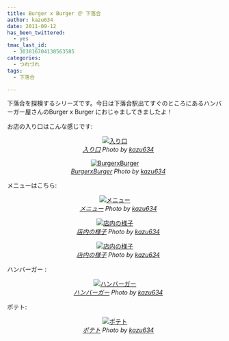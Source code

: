 ```yaml
---
title: Burger x Burger ＠ 下落合
author: kazu634
date: 2011-09-12
has_been_twittered:
  - yes
tmac_last_id:
  - 303816704138563585
categories:
  - つれづれ
tags:
  - 下落合

---
```

<p style="text-align: left;">
  下落合を探検するシリーズです。今日は下落合駅出てすぐのところにあるハンバーガー屋さんのBurger x Burger におじゃましてきましたよ！
</p>

お店の入り口はこんな感じです:

<p style="text-align: center;">
<a href="http://www.flickr.com/photos/42332031%40N02/6120537450/" onclick="__gaTracker('send', 'event', 'outbound-article', 'http://www.flickr.com/photos/42332031%40N02/6120537450/', '');" title="入り口 by kazu634, on Flickr"  target="_blank"><img class="flickr_photo aligncenter" src="http://farm7.static.flickr.com/6075/6120537450_d9de4a0158.jpg" alt="入り口" /></a><br /> <cite class="flickr_photographer"><img src="http://www.flickr.com/favicon.ico" alt="" width="16" /><a href="http://www.flickr.com/photos/42332031%40N02/6120537450/" onclick="__gaTracker('send', 'event', 'outbound-article', 'http://www.flickr.com/photos/42332031%40N02/6120537450/', '入り口');">入り口</a> Photo by <a href="http://www.flickr.com/photos/42332031%40N02/" onclick="__gaTracker('send', 'event', 'outbound-article', 'http://www.flickr.com/photos/42332031%40N02/', 'kazu634');">kazu634</a></cite>
</p>

<p style="text-align: center;">
<a href="http://www.flickr.com/photos/42332031%40N02/6134398909/" onclick="__gaTracker('send', 'event', 'outbound-article', 'http://www.flickr.com/photos/42332031%40N02/6134398909/', '');" title="BurgerxBurger by kazu634, on Flickr"  target="_blank"><img class="flickr_photo aligncenter" src="http://farm7.static.flickr.com/6083/6134398909_53e3f282ff.jpg" alt="BurgerxBurger" /></a><br /> <cite class="flickr_photographer"><img src="http://www.flickr.com/favicon.ico" alt="" width="16" /><a href="http://www.flickr.com/photos/42332031%40N02/6134398909/" onclick="__gaTracker('send', 'event', 'outbound-article', 'http://www.flickr.com/photos/42332031%40N02/6134398909/', 'BurgerxBurger');">BurgerxBurger</a> Photo by <a href="http://www.flickr.com/photos/42332031%40N02/" onclick="__gaTracker('send', 'event', 'outbound-article', 'http://www.flickr.com/photos/42332031%40N02/', 'kazu634');">kazu634</a></cite>
</p>

<!--more-->

<p style="text-align: left;">
  メニューはこちら:
</p>

<p style="text-align: center;">
<a href="http://www.flickr.com/photos/42332031%40N02/6120535136/" onclick="__gaTracker('send', 'event', 'outbound-article', 'http://www.flickr.com/photos/42332031%40N02/6120535136/', '');" title="メニュー by kazu634, on Flickr"  target="_blank"><img class="flickr_photo aligncenter" src="http://farm7.static.flickr.com/6181/6120535136_0d482f914f.jpg" alt="メニュー" /></a><br /> <cite class="flickr_photographer"><img src="http://www.flickr.com/favicon.ico" alt="" width="16" /><a href="http://www.flickr.com/photos/42332031%40N02/6120535136/" onclick="__gaTracker('send', 'event', 'outbound-article', 'http://www.flickr.com/photos/42332031%40N02/6120535136/', 'メニュー');">メニュー</a> Photo by <a href="http://www.flickr.com/photos/42332031%40N02/" onclick="__gaTracker('send', 'event', 'outbound-article', 'http://www.flickr.com/photos/42332031%40N02/', 'kazu634');">kazu634</a></cite>
</p>

<p style="text-align: center;">
<a href="http://www.flickr.com/photos/42332031%40N02/6119992721/" onclick="__gaTracker('send', 'event', 'outbound-article', 'http://www.flickr.com/photos/42332031%40N02/6119992721/', '');" title="店内の様子 by kazu634, on Flickr"  target="_blank"><img class="flickr_photo aligncenter" src="http://farm7.static.flickr.com/6202/6119992721_c8a933d377.jpg" alt="店内の様子" /></a><br /> <cite class="flickr_photographer"><img src="http://www.flickr.com/favicon.ico" alt="" width="16" /><a href="http://www.flickr.com/photos/42332031%40N02/6119992721/" onclick="__gaTracker('send', 'event', 'outbound-article', 'http://www.flickr.com/photos/42332031%40N02/6119992721/', '店内の様子');">店内の様子</a> Photo by <a href="http://www.flickr.com/photos/42332031%40N02/" onclick="__gaTracker('send', 'event', 'outbound-article', 'http://www.flickr.com/photos/42332031%40N02/', 'kazu634');">kazu634</a></cite>
</p>

<p style="text-align: center;">
<a href="http://www.flickr.com/photos/42332031%40N02/6119992989/" onclick="__gaTracker('send', 'event', 'outbound-article', 'http://www.flickr.com/photos/42332031%40N02/6119992989/', '');" title="店内の様子 by kazu634, on Flickr"  target="_blank"><img class="flickr_photo aligncenter" src="http://farm7.static.flickr.com/6061/6119992989_78d77f953c.jpg" alt="店内の様子" /></a><br /> <cite class="flickr_photographer"><img src="http://www.flickr.com/favicon.ico" alt="" width="16" /><a href="http://www.flickr.com/photos/42332031%40N02/6119992989/" onclick="__gaTracker('send', 'event', 'outbound-article', 'http://www.flickr.com/photos/42332031%40N02/6119992989/', '店内の様子');">店内の様子</a> Photo by <a href="http://www.flickr.com/photos/42332031%40N02/" onclick="__gaTracker('send', 'event', 'outbound-article', 'http://www.flickr.com/photos/42332031%40N02/', 'kazu634');">kazu634</a></cite>
</p>

ハンバーガー :

<p style="text-align: center;">
<a href="http://www.flickr.com/photos/42332031%40N02/6119993279/" onclick="__gaTracker('send', 'event', 'outbound-article', 'http://www.flickr.com/photos/42332031%40N02/6119993279/', '');" title="ハンバーガー by kazu634, on Flickr"  target="_blank"><img class="flickr_photo aligncenter" src="http://farm7.static.flickr.com/6182/6119993279_a602e517f5.jpg" alt="ハンバーガー" /></a><br /> <cite class="flickr_photographer"><img src="http://www.flickr.com/favicon.ico" alt="" width="16" /><a href="http://www.flickr.com/photos/42332031%40N02/6119993279/" onclick="__gaTracker('send', 'event', 'outbound-article', 'http://www.flickr.com/photos/42332031%40N02/6119993279/', 'ハンバーガー');">ハンバーガー</a> Photo by <a href="http://www.flickr.com/photos/42332031%40N02/" onclick="__gaTracker('send', 'event', 'outbound-article', 'http://www.flickr.com/photos/42332031%40N02/', 'kazu634');">kazu634</a></cite>
</p>

ポテト:

<p style="text-align: center;">
<a href="http://www.flickr.com/photos/42332031%40N02/6120537216/" onclick="__gaTracker('send', 'event', 'outbound-article', 'http://www.flickr.com/photos/42332031%40N02/6120537216/', '');" title="ポテト by kazu634, on Flickr"  target="_blank"><img class="flickr_photo aligncenter" src="http://farm7.static.flickr.com/6077/6120537216_b0c09c828d.jpg" alt="ポテト" /></a><br /> <cite class="flickr_photographer"><img src="http://www.flickr.com/favicon.ico" alt="" width="16" /><a href="http://www.flickr.com/photos/42332031%40N02/6120537216/" onclick="__gaTracker('send', 'event', 'outbound-article', 'http://www.flickr.com/photos/42332031%40N02/6120537216/', 'ポテト');">ポテト</a> Photo by <a href="http://www.flickr.com/photos/42332031%40N02/" onclick="__gaTracker('send', 'event', 'outbound-article', 'http://www.flickr.com/photos/42332031%40N02/', 'kazu634');">kazu634</a></cite>
</p>
